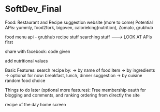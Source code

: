 SoftDev_Final
=============
Food:  Restaurant and Recipe suggestion website
(more to come)
Potential APis: yummly, food2fork, bigoven, calorieking(nutrition), Zomato, grubhub

food menu api - grubhub
recipe stuff
searching stuff ---> LOOK AT APIs first


share with facebook: code given

add nutritional values

Basic Features:
search recipe by:
 -> by name of food item
 -> by ingredients
 -> optional for now: breakfast, lunch, dinner
suggestion 
 -> by cuisine
random food choice 



Things to do later (optional more features):
Free membership
oauth for blogging and comments, and ranking
ordering from directly the site

recipe of the day home screen





